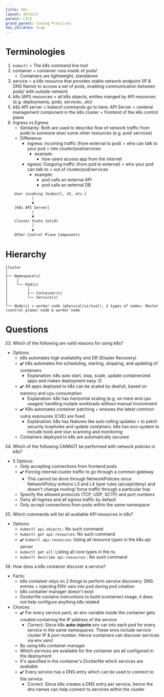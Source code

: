 ```yaml
---
title: k8s
layout: default
parent: CICD
grand_parent: Coding Practices
has_children: true
---
```


# Terminologies
1. `kubectl` = The k8s command line tool
2. container = container runs inside of pods!
    - Containers are lightweight, standalone 
3. service = a k8s resource that provides stable network endpoint (IP & DNS Name) to access a set of pods, enabling communication between pods/ with outside network
4. k8s (API) resources = all k8s objects, entites manged by API resources (e.g. deployments, pods, services...etc)
5. k8s API server = kubectl commands go to here; API Server = centeral management component in the k8s cluster = frontend of the k8s control plane 
6. Ingress vs Egress
    - Similarity: Both are used to describe flow of network traffic from pods to someone else/ some other resources (e.g. pod/ services) 
    - Difference:  
        - ingress: incoming traffic (from external to pod) = who can talk to your pod = into cluster/pod/services
            - example:
                - how users access app from the internet
        - egress: Outgoing traffic (from pod to external) = who your pod can talk to = out of cluster/pod/services
            - example: 
                - pod calls an external API 
                - pod calls an external DB
```bash
    User invoking (kubectl, UI, etc.)
            │
            ▼
    [K8s API Server]
            │
            ▼
    Cluster State (etcd)
            │
            ▼
    Other Control Plane Components
```

# Hierarchy
```
Cluster
│
├── Namespace(s)
│    │
│    └── Pod(s)
│         │
│         ├── Container(s)
│         └── Service(s)
│
└── Node(s) = worker node (physical/virtual), 2 types of nodes: Master (control plane) node & worker node
```

# Questions
33. Which of the following are valid reasons for using k8s?
- Options:
    - k8s automates high avaliability and DR (Disater Recovery)
    - :heavy_check_mark: k8s automates the scheduling, starting, stopping, and updating of containers
        - Explanation: k8s auto start, stop, scale, update containerized apps and makes deployment easy :D
    - :heavy_check_mark: All apps deployed to k8s can be scaled by deafult, based on memory and cpu consumption
        - Explanation: k8s has horizontal scaling (e.g. on mem and cpu  usages) handling muliple workloads without manual involvement
    - :heavy_check_mark: K8s automates container patching + ensures the latest common vulns exposures (CVE) are fixed
        - Explanation: k8s has features like auto rolling updates = to patch security loopholes and update containers. k8s has eco-system to include tools and vlun scanning and monitoring
    - Containers deployed to k8s are automatically secured.

34. Which of the following CANNOT be performed with network policies in k8s?
- 5 Options:
    - Only accepting connections from frontend pods
    - :heavy_check_mark: Forcing internal cluster traffic to go through a common gateway
        - This cannot be done through NetworkPolicies since NetworkPolicy enforce L3 and L4 layer rules (accept/deny) and doesn't change routing/ force traffic through a particular hop
    - Specify the allowed protocols (TCP, UDP, SCTP) and port numbers
    - Deny all ingress and all egress traffic by default
    - Only accept connections from pods within the same namespace

35. Which commands will list all avaliable API resources in k8s?
- Options:
    - `kubectl api-objects` : No such command
    - `kubectl get api-resources`: No such command
    - :heavy_check_mark: `kubectl api-resources`: listing all resource types in the k8s api server
    - `kubectl get all`: Listing all core types in the ns
    - `kubectl describe api-resources` : No such command

36. How does a k8s container discover a service?
- Facts:
    - k8s container relys on 2 things to perform service discovery: DNS entries + injecting ENV vars into pod during pod creation
    - k8s container manager doesn't exist
    - Dockerfile contains instructions to build (container) image, it does not help configure anything k8s related 
- Choices:
    - :heavy_check_mark: For every service.yaml, an env variable inside the container gets created containing the IP address of the service
        - Correct: Since k8s **auto-injects** env var into each pod for every service in the same namespaces. These envs include service cluster IP & port number. Hence containers can discover services via env vars!
    - By using k8s container manager
    - Which services are avaliable for the container are all configured in the deployment
    - It's specified in the container's Dockerfile which services are avaliable
    - :heavy_check_mark: Every service has a DNS entry which can be used to connect to the service
        - Correct: Since k8s creates a DNS entry per service, hence the dns names can help connect to services within the cluster
